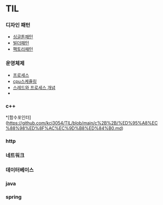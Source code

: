 # TIL

### 디자인 패턴
* [싱글톤패턴](https://github.com/kcj3054/TLI/blob/main/singletone.md)
* [빌더패턴](https://github.com/kcj3054/TIL/blob/main/%EB%94%94%EC%9E%90%EC%9D%B8%ED%8C%A8%ED%84%B4/builder.md)
* [팩토리패턴]()
### 운영체제
* [프로세스]()
* [cpu스케쥴링](https://github.com/kcj3054/TIL/blob/main/%EC%9A%B4%EC%98%81%EC%B2%B4%EC%A0%9C/cpu%EC%8A%A4%EC%BC%80%EC%A5%B4%EB%A7%81.md)
* [스레드와 프로세스 개념](https://github.com/kcj3054/TIL/blob/main/%EC%9A%B4%EC%98%81%EC%B2%B4%EC%A0%9C/%EC%93%B0%EB%A0%88%EB%93%9C%EC%99%80%20%ED%94%84%EB%A1%9C%EC%84%B8%EC%8A%A4%20%EA%B0%9C%EB%85%90.md)
* []() 

### c++
*[함수포인터] (https://github.com/kcj3054/TIL/blob/main/c%2B%2B/%ED%95%A8%EC%88%98%ED%8F%AC%EC%9D%B8%ED%84%B0.md)
### http

### 네트워크

### 데이터베이스

### java 

### spring


